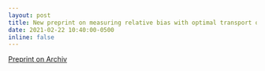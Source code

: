 ```yaml
---
layout: post
title: New preprint on measuring relative bias with optimal transport on arChiv!
date: 2021-02-22 10:40:00-0500
inline: false
---
```


[Preprint on Archiv](https://arxiv.org/pdf/2102.10349.pdf)
